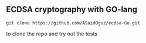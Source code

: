 ## ECDSA cryptography with GO-lang ##

`` git clone https://github.com/ASaidOguz/ecdsa-Go.git ``

 to clone the repo and try out the tests 